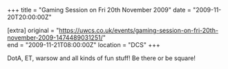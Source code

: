 +++
title = "Gaming Session on Fri 20th November 2009"
date = "2009-11-20T20:00:00Z"

[extra]
original = "https://uwcs.co.uk/events/gaming-session-on-fri-20th-november-2009-1474489031251/"    
end = "2009-11-21T08:00:00Z"
location = "DCS"
+++

DotA, ET, warsow and all kinds of fun stuff\! Be there or be square\!

